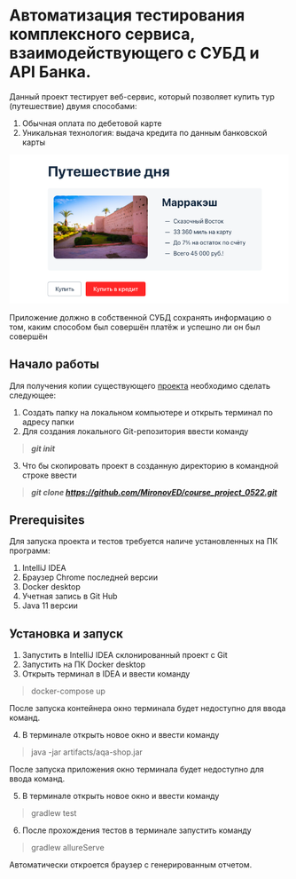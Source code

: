 
# Автоматизация тестирования комплексного сервиса, взаимодействующего с СУБД и API Банка.

Данный проект тестирует веб-сервис, который позволяет купить тур (путешествие) двумя способами:

1. Обычная оплата по дебетовой карте
2. Уникальная технология: выдача кредита по данным банковской карты

![Сервис покупки тура](https://github.com/MironovED/course_project_0522/blob/e2030959672f4b5d640ae1ad8f78ef3c0b65148d/pic/service.jpg)

Приложение должно в собственной СУБД сохранять информацию о том, каким способом был совершён платёж и успешно ли он был совершён

## Начало работы

Для получения копии существующего [проекта](https://github.com/MironovED/course_project_0522.git) необходимо сделать следующее:

1. Создать папку на локальном компьютере и открыть терминал по адресу папки
2. Для создания локального Git-репозитория ввести команду 
> *****git init*****
3. Что бы скопировать проект в созданную директорию в командной строке ввести 
> *****git clone https://github.com/MironovED/course_project_0522.git*****

## Prerequisites

Для запуска проекта и тестов требуется наличе установленных на ПК программ:

1. IntelliJ IDEA
2. Браузер Chrome последней версии
3. Docker desktop
4. Учетная запись в Git Hub
5. Java 11 версии

## Установка и запуск

1. Запустить в IntelliJ IDEA склонированный проект с Git
2. Запустить на ПК Docker desktop
3. Открыть терминал в IDEA и ввести команду
> docker-compose up  

После запуска контейнера окно терминала будет недоступно для ввода команд.

4. В терминале открыть новое окно и ввести команду 
> java -jar artifacts/aqa-shop.jar

После запуска приложения окно терминала будет недоступно для ввода команд.

5.  В терминале открыть новое окно и ввести команду
> gradlew test

6. После прохождения тестов в терминале запустить команду 
> gradlew allureServe

Автоматически откроется браузер с генерированным отчетом.
